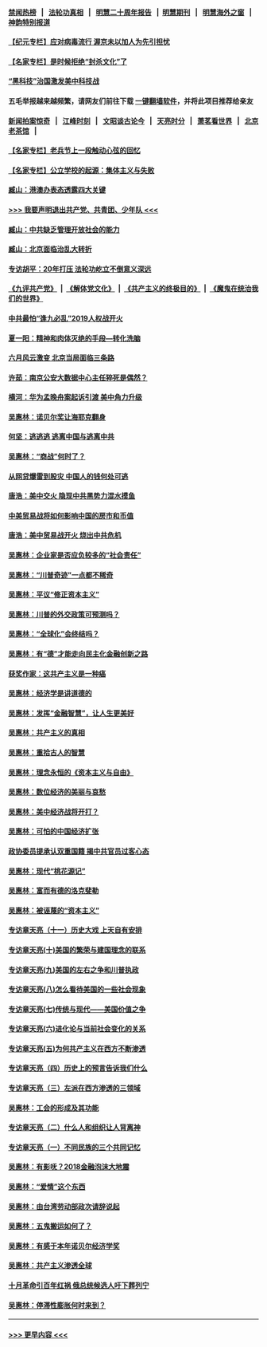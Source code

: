 #### [禁闻热榜](热点新闻.md?=0)  &nbsp;&nbsp;|&nbsp;&nbsp; [法轮功真相](https://github.com/gfw-breaker/truth/blob/master/README.md?=0) &nbsp;&nbsp;|&nbsp;&nbsp; [明慧二十周年报告](https://github.com/gfw-breaker/mh-reports/blob/master/README.md?=0) &nbsp;&nbsp;|&nbsp;&nbsp;[明慧期刊](https://github.com/gfw-breaker/mh-qikan) &nbsp;&nbsp;|&nbsp;&nbsp; [明慧海外之窗](https://github.com/gfw-breaker/mh-news/blob/master/README.md?=0) &nbsp;&nbsp;|&nbsp;&nbsp; [神韵特别报道](https://github.com/gfw-breaker/mh-news/blob/master/shenyun.md?=0)
#### [【纪元专栏】应对病毒流行 渥京未以加人为先引担忧](../pages/nsc423/n11875714.md?t=03031431) 
#### [【名家专栏】是时候拒绝“封杀文化”了](../pages/nsc423/n11814093.md?t=03031431) 
#### [“黑科技”治国激发美中科技战](../pages/nsc423/n11638056.md?t=03031431) 
#### 五毛举报越来越频繁，请网友们前往下载 [一键翻墙软件](https://github.com/gfw-breaker/ssr-accounts)，并将此项目推荐给亲友
#### [新闻拍案惊奇](https://github.com/gfw-breaker/banned-news/blob/master/pages/link4.md) &nbsp;&nbsp;|&nbsp;&nbsp; [江峰时刻](https://github.com/gfw-breaker/banned-news/blob/master/pages/link4.md) &nbsp;&nbsp;|&nbsp;&nbsp; [文昭谈古论今](https://github.com/gfw-breaker/banned-news/blob/master/pages/link4.md) &nbsp;&nbsp;|&nbsp;&nbsp; [天亮时分](https://github.com/gfw-breaker/banned-news/blob/master/pages/link4.md) &nbsp;&nbsp;|&nbsp;&nbsp; [萧茗看世界](https://github.com/gfw-breaker/banned-news/blob/master/pages/link4.md) &nbsp;&nbsp;|&nbsp;&nbsp; [北京老茶馆](https://github.com/gfw-breaker/banned-news/blob/master/pages/link4.md) &nbsp;&nbsp;|&nbsp;&nbsp; 
#### [【名家专栏】老兵节上一段触动心弦的回忆](../pages/nsc423/n11646016.md?t=03031431) 
#### [【名家专栏】公立学校的起源：集体主义与失败](../pages/nsc423/n11601833.md?t=03031431) 
#### [臧山：港澳办表态透露四大关键](../pages/nsc423/n11421628.md?t=03031431) 
#### [>>> 我要声明退出共产党、共青团、少年队 <<<](https://github.com/begood0513/goodnews/blob/master/quit/letter.md) 
#### [臧山：中共缺乏管理开放社会的能力](../pages/nsc423/n11407457.md?t=03031431) 
#### [臧山：北京面临治乱大转折](../pages/nsc423/n11406895.md?t=03031431) 
#### [专访胡平：20年打压 法轮功屹立不倒意义深远](../pages/nsc423/n11398800.md?t=03031431) 
#### [《九评共产党》](https://github.com/begood0513/9ping.md/blob/master/README.md) &nbsp;|&nbsp; [《解体党文化》](../../../../jtdwh.md/blob/master/README.md)  &nbsp;|&nbsp; [《共产主义的终极目的》](../../../../gczydzjmd.md/blob/master/README.md) &nbsp;|&nbsp; [《魔鬼在统治我们的世界》](../../../../mgztzwmdsj.md/blob/master/README.md) 
#### [中共最怕“逢九必乱”2019人权战开火](../pages/nsc423/n11385248.md?t=03031431) 
#### [夏一阳：精神和肉体灭绝的手段—转化洗脑](../pages/nsc423/n11368250.md?t=03031431) 
#### [六月风云激变 北京当局面临三条路](../pages/nsc423/n11313668.md?t=03031431) 
#### [许茹：南京公安大数据中心主任猝死是偶然？](../pages/nsc423/n11064744.md?t=03031431) 
#### [横河：华为孟晚舟案起诉引渡 美中角力升级](../pages/nsc423/n11027230.md?t=03031431) 
#### [吴惠林：诺贝尔奖让海耶克翻身](../pages/nsc423/n10890049.md?t=03031431) 
#### [何坚：逃逃逃 逃离中国与逃离中共](../pages/nsc423/n10592891.md?t=03031431) 
#### [吴惠林：“商战”何时了？](../pages/nsc423/n10573558.md?t=03031431) 
#### [从网贷爆雷到股灾 中国人的钱何处可逃](../pages/nsc423/n10572800.md?t=03031431) 
#### [唐浩：美中交火 隐现中共黑势力混水摸鱼](../pages/nsc423/n10544040.md?t=03031431) 
#### [中美贸易战将如何影响中国的房市和币值](../pages/nsc423/n10543697.md?t=03031431) 
#### [唐浩：美中贸易战开火 烧出中共危机](../pages/nsc423/n10540126.md?t=03031431) 
#### [吴惠林：企业家是否应负较多的“社会责任”](../pages/nsc423/n10535022.md?t=03031431) 
#### [吴惠林：“川普奇迹”一点都不稀奇](../pages/nsc423/n10512808.md?t=03031431) 
#### [吴惠林：平议“修正资本主义”](../pages/nsc423/n10495724.md?t=03031431) 
#### [吴惠林：川普的外交政策可预测吗？](../pages/nsc423/n10462387.md?t=03031431) 
#### [吴惠林：“全球化”会终结吗？](../pages/nsc423/n10452838.md?t=03031431) 
#### [吴惠林：有“德”才能走向民主化金融创新之路](../pages/nsc423/n10432292.md?t=03031431) 
#### [获奖作家：这共产主义是一种癌](../pages/nsc423/n10431541.md?t=03031431) 
#### [吴惠林：经济学是讲道德的](../pages/nsc423/n10398014.md?t=03031431) 
#### [吴惠林：发挥“金融智慧”，让人生更美好](../pages/nsc423/n10375019.md?t=03031431) 
#### [吴惠林：共产主义的真相](../pages/nsc423/n10351394.md?t=03031431) 
#### [吴惠林：重拾古人的智慧](../pages/nsc423/n10337691.md?t=03031431) 
#### [吴惠林：理念永恒的《资本主义与自由》](../pages/nsc423/n10316274.md?t=03031431) 
#### [吴惠林：数位经济的美丽与哀愁](../pages/nsc423/n10292946.md?t=03031431) 
#### [吴惠林：美中经济战将开打？](../pages/nsc423/n10258825.md?t=03031431) 
#### [吴惠林：可怕的中国经济扩张](../pages/nsc423/n10219147.md?t=03031431) 
#### [政协委员提承认双重国籍 揭中共官员过客心态](../pages/nsc423/n10208809.md?t=03031431) 
#### [吴惠林：现代“桃花源记”](../pages/nsc423/n10185234.md?t=03031431) 
#### [吴惠林：富而有德的洛克斐勒](../pages/nsc423/n10142264.md?t=03031431) 
#### [吴惠林：被诬蔑的“资本主义”](../pages/nsc423/n10124816.md?t=03031431) 
#### [专访章天亮（十一）历史大戏 上天自有安排](../pages/nsc423/n10094905.md?t=03031431) 
#### [专访章天亮(十)美国的繁荣与建国理念的联系](../pages/nsc423/n10094899.md?t=03031431) 
#### [专访章天亮(九)美国的左右之争和川普执政](../pages/nsc423/n10094889.md?t=03031431) 
#### [专访章天亮(八)怎么看待美国的一些社会现象](../pages/nsc423/n10094857.md?t=03031431) 
#### [专访章天亮(七)传统与现代——美国价值之争](../pages/nsc423/n10093140.md?t=03031431) 
#### [专访章天亮(六)进化论与当前社会变化的关系](../pages/nsc423/n10092036.md?t=03031431) 
#### [专访章天亮(五)为何共产主义在西方不断渗透](../pages/nsc423/n10083620.md?t=03031431) 
#### [专访章天亮（四）历史上的预言告诉我们什么](../pages/nsc423/n10083606.md?t=03031431) 
#### [专访章天亮（三）左派在西方渗透的三领域](../pages/nsc423/n10081115.md?t=03031431) 
#### [吴惠林：工会的形成及其功能](../pages/nsc423/n10080633.md?t=03031431) 
#### [专访章天亮（二）什么人和组织让人背离神](../pages/nsc423/n10076637.md?t=03031431) 
#### [专访章天亮（一）不同民族的三个共同记忆](../pages/nsc423/n10074188.md?t=03031431) 
#### [吴惠林：有影呒？2018金融泡沫大地震](../pages/nsc423/n10040534.md?t=03031431) 
#### [吴惠林：“爱情”这个东西](../pages/nsc423/n10019423.md?t=03031431) 
#### [吴惠林：由台湾劳动部政次请辞说起](../pages/nsc423/n9979679.md?t=03031431) 
#### [吴惠林：五鬼搬运如何了？](../pages/nsc423/n9925338.md?t=03031431) 
#### [吴惠林：有感于本年诺贝尔经济学奖](../pages/nsc423/n9871883.md?t=03031431) 
#### [吴惠林：共产主义渗透全球](../pages/nsc423/n9812748.md?t=03031431) 
#### [十月革命引百年红祸 俄总统候选人吁下葬列宁](../pages/nsc423/n9810182.md?t=03031431) 
#### [吴惠林：停滞性膨胀何时来到？](../pages/nsc423/n9764136.md?t=03031431) 

----
#### [ >>> 更早内容 <<< ](../indexes/nsc423-earlier.md)
